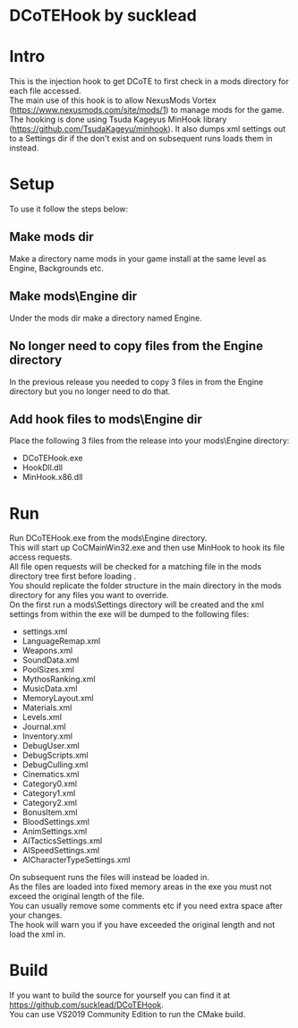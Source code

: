 # DCoTEHook by sucklead

# Intro
This is the injection hook to get DCoTE to first check in a mods directory for each file accessed.  
The main use of this hook is to allow NexusMods Vortex (https://www.nexusmods.com/site/mods/1) to manage mods for the game.  
The hooking is done using Tsuda Kageyus MinHook library (https://github.com/TsudaKageyu/minhook).
It also dumps xml settings out to a Settings dir if the don't exist and on subsequent runs loads them in instead.

# Setup
To use it follow the steps below:

## Make mods dir
Make a directory name mods in your game install at the same level as Engine, Backgrounds etc.

## Make mods\Engine dir
Under the mods dir make a directory named Engine.

## No longer need to copy files from the Engine directory
In the previous release you needed to copy 3 files in from the Engine directory but you no longer need to do that.

## Add hook files to mods\Engine dir
Place the following 3 files from the release into your mods\Engine directory:
- DCoTEHook.exe
- HookDll.dll
- MinHook.x86.dll
 
 # Run

 Run DCoTEHook.exe from the mods\Engine directory.  
 This will start up CoCMainWin32.exe and then use MinHook to hook its file access requests.  
 All file open requests will be checked for a matching file in the mods directory tree first before loading .  
 You should replicate the folder structure in the main directory in the mods directory for any files you want to override.  
 On the first run a mods\Settings directory will be created and the xml settings from within the exe will be dumped to the following files:
 - settings.xml
 - LanguageRemap.xml
 - Weapons.xml
 - SoundData.xml
 - PoolSizes.xml
 - MythosRanking.xml
 - MusicData.xml
 - MemoryLayout.xml
 - Materials.xml
 - Levels.xml
 - Journal.xml
 - Inventory.xml
 - DebugUser.xml
 - DebugScripts.xml
 - DebugCulling.xml
 - Cinematics.xml
 - Category0.xml
 - Category1.xml
 - Category2.xml
 - BonusItem.xml
 - BloodSettings.xml
 - AnimSettings.xml
 - AITacticsSettings.xml
 - AISpeedSettings.xml
 - AICharacterTypeSettings.xml

On subsequent runs the files will instead be loaded in.  
As the files are loaded into fixed memory areas in the exe you must not exceed the original length of the file.  
You can usually remove some comments etc if you need extra space after your changes.  
The hook will warn you if you have exceeded the original length and not load the xml in.

# Build

If you want to build the source for yourself you can find it at https://github.com/sucklead/DCoTEHook.  
You can use VS2019 Community Edition to run the CMake build.
